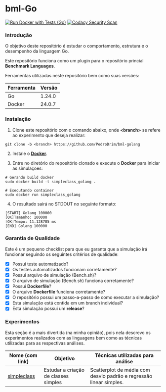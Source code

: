 # bml-Go

[![Run Docker with Tests (Go)](https://github.com/PedroDrim/bml-golang/actions/workflows/go.yml/badge.svg?branch=simpleclass)](https://github.com/PedroDrim/bml-golang/actions/workflows/go.yml)
[![Codacy Security Scan](https://github.com/PedroDrim/bml-golang/actions/workflows/codacy.yml/badge.svg?branch=simpleclass)](https://github.com/PedroDrim/bml-golang/actions/workflows/codacy.yml)

### Introdução

O objetivo deste repositório é estudar o comportamento, estrutura e o desempenho da linguagem Go.

Este repositório funciona como um plugin para o repositório princial **Benchmark Languages**.

Ferramentas utilizadas neste repositório bem como suas versões:

|Ferramenta |Versão  |
|-----------|--------|
|Go         |1.24.0  |
|Docker     |24.0.7  |

### Instalação

1. Clone este repositório com o comando abaixo, onde **\<branch\>** se refere ao experimento que deseja realizar:

```
git clone -b <branch> https://github.com/PedroDrim/bml-golang
```

2. Instale o [**Docker**](https://docs.docker.com/engine/install/).

3. Entre no diretório do repositório clonado e execute o **Docker** para iniciar as simulaçoes:

```
# Gerando build docker
sudo docker build -t simpleclass_golang .

# Executando container
sudo docker run simpleclass_golang
```

4. O resultado sairá no STDOUT no seguinte formato:

```
[START] Golang 100000
[OK]Tamanho: 100000
[OK]Tempo: 11.128785 ms
[END] Golang 100000
```

### Garantia de Qualidade

Este é um pequeno checklist para que eu garanta que a simulação irá funcionar seguindo os seguintes critérios de qualidade:

- [x] Possui teste automatizado?
- [x] Os testes automatizados funcionam corretamente?
- [x] Possui arquivo de simulação (Bench.sh)?
- [x] O arquivo de simulação (Bench.sh) funciona corretamente?
- [x] Possui **Dockerfile**?
- [x] O arquivo **Dockerfile** funciona corretamente?
- [x] O repositório possui um passo-a-passo de como executar a simulação?
- [x] Esta simulação está contida em um branch individual?
- [x] Esta simulação possui um **release**?

### Experimentos

Esta seção é a mais divertida (na minha opinião), pois nela descrevo os experimentos realizados com as linguagens bem como as técnicas utilizadas para as respectivas análises.

| Nome (com link) | Objetivo | Técnicas utilizadas para análise |
|-----------------|----------|----------------------------------|
| [simpleclass](https://github.com/PedroDrim/Benchmark-Languages/blob/simpleclass/Documents/simpleclass.md) | Estudar a criação de classes simples | Scatterplot de média com desvio padrão e regressão linear simples.|
